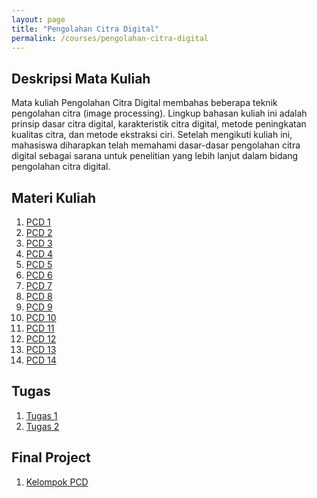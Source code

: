 ```yaml
---
layout: page
title: "Pengolahan Citra Digital"
permalink: /courses/pengolahan-citra-digital
---
```


## Deskripsi Mata Kuliah
Mata kuliah Pengolahan Citra Digital membahas beberapa teknik pengolahan citra (image processing). Lingkup bahasan kuliah ini adalah prinsip dasar citra digital, karakteristik citra digital, metode peningkatan kualitas citra, dan metode ekstraksi ciri. Setelah mengikuti kuliah ini, mahasiswa diharapkan telah memahami dasar-dasar pengolahan citra digital sebagai sarana untuk penelitian yang lebih lanjut dalam bidang pengolahan citra digital.

## Materi Kuliah
1. [PCD 1](https://drive.google.com/open?id=1vzPvozxa1l9K2dXrhtQ6TOEz3GqZz2rG)
2. [PCD 2](https://drive.google.com/open?id=1SOQTsWWw1NRhcNuSxYQws6Px863Rr06e)
3. [PCD 3](https://drive.google.com/open?id=18yMIBugm2yQXoMa8iq70O-pWQYRXGEe7)
4. [PCD 4](https://drive.google.com/file/d/1XAfBrkx68hpO-aqj_5YSHFOOtiraE8Yt/view?usp=sharing)
5. [PCD 5](https://drive.google.com/open?id=19urz9mfIkJzb-N0JZkkMRkqwbdIY9ZKj)
6. [PCD 6](https://drive.google.com/open?id=1j_t52wf6xV07elFZnhg753clNrTPomyE)
7. [PCD 7](https://drive.google.com/open?id=1lxBuW2xDZvoLke1WX6VJdEnzeYCMmACR)
8. [PCD 8](https://drive.google.com/open?id=1r4BRkGKgJ6Jb143TB3IMfTMtktCIKDo0)
9. [PCD 9](https://drive.google.com/open?id=1cFjeVdI-6RFZTu5LC_XUF-YFS3dXk0JL)
10. [PCD 10](https://drive.google.com/open?id=1UDX5mqBAI0vXspU7b0zAknAZ96kUQJjv)
11. [PCD 11](https://drive.google.com/open?id=15RNGUxFe0OyBLehFrOcFw1wxYdrTq9lm)
12. [PCD 12](https://drive.google.com/open?id=1Dw_nd8lwQx_R0-wlk2AIorO981RpepFx)
13. [PCD 13](https://drive.google.com/open?id=1SmX01scAjkoRanUx8hFTmPGrLVXVO9ny)
14. [PCD 14](https://drive.google.com/open?id=17GpXkvmCzBou1M64cZ7KwnKIWek6bvpJ)

## Tugas
1. [Tugas 1]()
2. [Tugas 2]()

## Final Project
1. [Kelompok PCD](https://docs.google.com/spreadsheets/d/1LybxKu4DLyGjQ5F5b6c0OUoEDL-3QbeD5OpwMSEScz0/edit?usp=sharing)